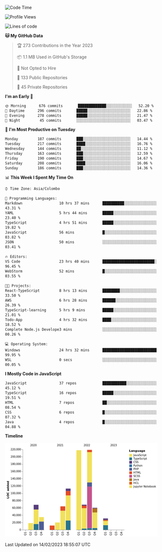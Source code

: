 
<!--START_SECTION:waka-->
![Code Time](http://img.shields.io/badge/Code%20Time-885%20hrs%2048%20mins-blue)

![Profile Views](http://img.shields.io/badge/Profile%20Views-16-blue)

![Lines of code](https://img.shields.io/badge/From%20Hello%20World%20I%27ve%20Written-929%20Thousand%20lines%20of%20code-blue)

**🐱 My GitHub Data** 

> 🏆 273 Contributions in the Year 2023
 > 
> 📦 1.1 MB Used in GitHub's Storage 
 > 
> 🚫 Not Opted to Hire
 > 
> 📜 133 Public Repositories 
 > 
> 🔑 45 Private Repositories  
 > 
**I'm an Early 🐤** 

```text
🌞 Morning      676 commits       █████████████░░░░░░░░░░░░   52.20 % 
🌆 Daytime      296 commits       █████░░░░░░░░░░░░░░░░░░░░   22.86 % 
🌃 Evening      278 commits       █████░░░░░░░░░░░░░░░░░░░░   21.47 % 
🌙 Night         45 commits       ░░░░░░░░░░░░░░░░░░░░░░░░░   03.47 % 

```
📅 **I'm Most Productive on Tuesday** 

```text
Monday         187 commits       ███░░░░░░░░░░░░░░░░░░░░░░   14.44 % 
Tuesday        217 commits       ████░░░░░░░░░░░░░░░░░░░░░   16.76 % 
Wednesday      144 commits       ██░░░░░░░░░░░░░░░░░░░░░░░   11.12 % 
Thursday       163 commits       ███░░░░░░░░░░░░░░░░░░░░░░   12.59 % 
Friday         190 commits       ███░░░░░░░░░░░░░░░░░░░░░░   14.67 % 
Saturday       208 commits       ████░░░░░░░░░░░░░░░░░░░░░   16.06 % 
Sunday         186 commits       ███░░░░░░░░░░░░░░░░░░░░░░   14.36 % 

```


📊 **This Week I Spent My Time On** 

```text
⌚︎ Time Zone: Asia/Colombo

💬 Programming Languages: 
Markdown                 10 hrs 37 mins      ██████████░░░░░░░░░░░░░░░   43.31 % 
YAML                     5 hrs 44 mins       █████░░░░░░░░░░░░░░░░░░░░   23.40 % 
TypeScript               4 hrs 51 mins       █████░░░░░░░░░░░░░░░░░░░░   19.82 % 
JavaScript               56 mins             █░░░░░░░░░░░░░░░░░░░░░░░░   03.82 % 
JSON                     50 mins             ░░░░░░░░░░░░░░░░░░░░░░░░░   03.41 % 

🔥 Editors: 
VS Code                  23 hrs 40 mins      ████████████████████████░   96.45 % 
WebStorm                 52 mins             █░░░░░░░░░░░░░░░░░░░░░░░░   03.55 % 

🐱‍💻 Projects: 
React-TypeScript         8 hrs 13 mins       ████████░░░░░░░░░░░░░░░░░   33.50 % 
AWS                      6 hrs 28 mins       ██████░░░░░░░░░░░░░░░░░░░   26.39 % 
TypeScript-learning      5 hrs 9 mins        █████░░░░░░░░░░░░░░░░░░░░   21.01 % 
Todo-App                 4 hrs 32 mins       ████░░░░░░░░░░░░░░░░░░░░░   18.52 % 
Complete Node.js Develope3 mins              ░░░░░░░░░░░░░░░░░░░░░░░░░   00.26 % 

💻 Operating System: 
Windows                  24 hrs 32 mins      █████████████████████████   99.95 % 
WSL                      0 secs              ░░░░░░░░░░░░░░░░░░░░░░░░░   00.05 % 

```

**I Mostly Code in JavaScript** 

```text
JavaScript               37 repos            ███████████░░░░░░░░░░░░░░   45.12 % 
TypeScript               16 repos            █████░░░░░░░░░░░░░░░░░░░░   19.51 % 
HTML                     7 repos             ██░░░░░░░░░░░░░░░░░░░░░░░   08.54 % 
CSS                      6 repos             █░░░░░░░░░░░░░░░░░░░░░░░░   07.32 % 
Java                     4 repos             █░░░░░░░░░░░░░░░░░░░░░░░░   04.88 % 

```


**Timeline**

![Chart not found](https://raw.githubusercontent.com/ccweerasinghe1994/ccweerasinghe1994/master/charts/bar_graph.png) 


 Last Updated on 14/02/2023 18:55:07 UTC
<!--END_SECTION:waka-->
